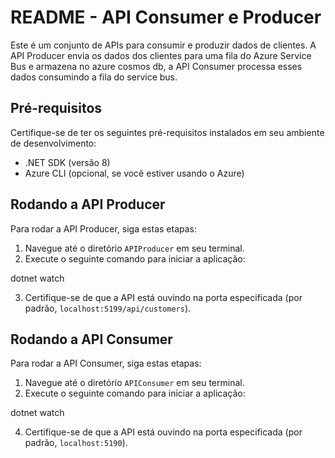 # README - API Consumer e Producer

Este é um conjunto de APIs para consumir e produzir dados de clientes. A API Producer envia os dados dos clientes para uma fila do Azure Service Bus e armazena no azure cosmos db,  a API Consumer processa esses dados consumindo a fila do service bus.

## Pré-requisitos

Certifique-se de ter os seguintes pré-requisitos instalados em seu ambiente de desenvolvimento:

- .NET SDK (versão 8)
- Azure CLI (opcional, se você estiver usando o Azure)

## Rodando a API Producer

Para rodar a API Producer, siga estas etapas:

1. Navegue até o diretório `APIProducer` em seu terminal.
2. Execute o seguinte comando para iniciar a aplicação:

dotnet watch

3. Certifique-se de que a API está ouvindo na porta especificada (por padrão, `localhost:5199/api/customers`).

## Rodando a API Consumer

Para rodar a API Consumer, siga estas etapas:

1. Navegue até o diretório `APIConsumer` em seu terminal.
2. Execute o seguinte comando para iniciar a aplicação:
   
dotnet watch

4. Certifique-se de que a API está ouvindo na porta especificada (por padrão, `localhost:5190`).

